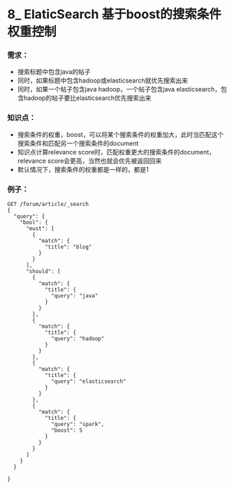 # 8_ ElaticSearch 基于boost的搜索条件权重控制

### 需求：

- 搜索标题中包含java的帖子
- 同时，如果标题中包含hadoop或elasticsearch就优先搜索出来
- 同时，如果一个帖子包含java hadoop，一个帖子包含java elasticsearch，包含hadoop的帖子要比elasticsearch优先搜索出来

### 知识点：

- 搜索条件的权重，boost，可以将某个搜索条件的权重加大，此时当匹配这个搜索条件和匹配另一个搜索条件的document
- 知识点计算relevance score时，匹配权重更大的搜索条件的document，relevance score会更高，当然也就会优先被返回回来
- 默认情况下，搜索条件的权重都是一样的，都是1

### 例子：

```
GET /forum/article/_search 
{
  "query": {
    "bool": {
      "must": [
        {
          "match": {
            "title": "blog"
          }
        }
      ],
      "should": [
        {
          "match": {
            "title": {
              "query": "java"
            }
          }
        },
        {
          "match": {
            "title": {
              "query": "hadoop"
            }
          }
        },
        {
          "match": {
            "title": {
              "query": "elasticsearch"
            }
          }
        },
        {
          "match": {
            "title": {
              "query": "spark",
              "boost": 5
            }
          }
        }
      ]
    }
  }

}

```

